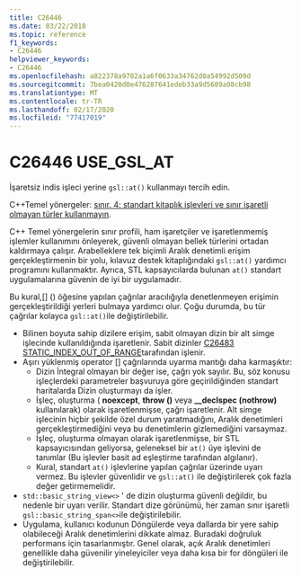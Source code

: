 ```yaml
---
title: C26446
ms.date: 03/22/2018
ms.topic: reference
f1_keywords:
- C26446
helpviewer_keywords:
- C26446
ms.openlocfilehash: a822378a9782a1a6f0633a34762d0a54992d509d
ms.sourcegitcommit: 7bea0420d0e476287641edeb33a9d5689a98cb98
ms.translationtype: MT
ms.contentlocale: tr-TR
ms.lasthandoff: 02/17/2020
ms.locfileid: "77417019"
---
```

# <a name="c26446-use_gsl_at"></a>C26446 USE_GSL_AT

İşaretsiz indis işleci yerine `gsl::at()` kullanmayı tercih edin.

C++Temel yönergeler: [sınır. 4: standart kitaplık işlevleri ve sınır işaretli olmayan türler kullanmayın](https://github.com/isocpp/CppCoreGuidelines/blob/master/CppCoreGuidelines.md#probounds-bounds-safety-profile).

C++ Temel yönergelerin sınır profili, ham işaretçiler ve işaretlenmemiş işlemler kullanımını önleyerek, güvenli olmayan bellek türlerini ortadan kaldırmaya çalışır. Arabelleklere tek biçimli Aralık denetimli erişim gerçekleştirmenin bir yolu, kılavuz destek kitaplığındaki `gsl::at()` yardımcı programını kullanmaktır. Ayrıca, STL kapsayıcılarda bulunan `at()` standart uygulamalarına güvenin de iyi bir uygulamadır.

Bu kural,\[] () öğesine yapılan çağrılar aracılığıyla denetlenmeyen erişimin gerçekleştirildiği yerleri bulmaya yardımcı olur. Çoğu durumda, bu tür çağrılar kolayca `gsl::at()`ile değiştirilebilir.

- Bilinen boyuta sahip dizilere erişim, sabit olmayan dizin bir alt simge işlecinde kullanıldığında işaretlenir. Sabit dizinler [C26483 STATIC_INDEX_OUT_OF_RANGE](c26483.md)tarafından işlenir.
- Aşırı yüklenmiş operator [] çağrılarında uyarma mantığı daha karmaşıktır:
  - Dizin İntegral olmayan bir değer ise, çağrı yok sayılır. Bu, söz konusu işleçlerdeki parametreler başvuruya göre geçirildiğinden standart haritalarda Dizin oluşturmayı da işler.
  - İşleç, oluşturma ( **noexcept**, **throw ()** veya **__declspec (nothrow)** kullanılarak) olarak işaretlenmişse, çağrı işaretlenir. Alt simge işlecinin hiçbir şekilde özel durum yaratmadığını, Aralık denetimleri gerçekleştirmediğini veya bu denetimlerin gizlemediğini varsaymaz.
  - İşleç, oluşturma olmayan olarak işaretlenmişse, bir STL kapsayıcısından geliyorsa, geleneksel bir `at()` üye işlevini de tanımlar (Bu işlevler basit ad eşleştirme tarafından algılanır).
  - Kural, standart `at()` işlevlerine yapılan çağrılar üzerinde uyarı vermez. Bu işlevler güvenlidir ve `gsl::at()` ile değiştirilerek çok fazla değer getirmemelidir.
- `std::basic_string_view<>` ' de dizin oluşturma güvenli değildir, bu nedenle bir uyarı verilir. Standart dize görünümü, her zaman sınır işaretli `gsl::basic_string_span<>`ile değiştirilebilir.
- Uygulama, kullanıcı kodunun Döngülerde veya dallarda bir yere sahip olabileceği Aralık denetimlerini dikkate almaz. Buradaki doğruluk performans için tasarlanmıştır. Genel olarak, açık Aralık denetimleri genellikle daha güvenilir yineleyiciler veya daha kısa bir for döngüleri ile değiştirilebilir.
